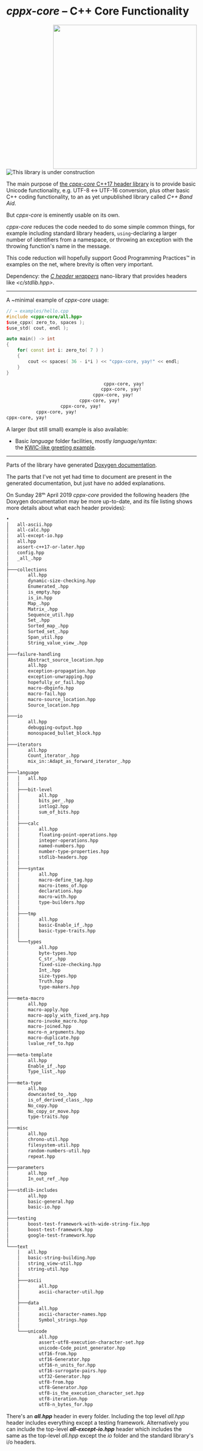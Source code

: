 # *cppx-core* – C++ Core Functionality

<img align="right" width="380" style="padding-left: 1em" src="images/folder-dependencies.png">

![This library is under construction](images/under-construction.25-pct.png)

The main purpose of [the *cppx-core* C++17 header library](https://github.com/alf-p-steinbach/cppx-core) is to provide basic Unicode functionality, e.g. UTF-8 ↔ UTF-16 conversion, plus other basic C++ coding functionality, to an as yet unpublished library called *C++ Band Aid*.

But *cppx-core* is eminently usable on its own.

*cppx-core* reduces the code needed to do some simple common things, for example including standard library headers, `using`-declaring a larger number of identifiers from a namespace, or throwing an exception with the throwing function's name in the message.

This code reduction will hopefully support Good Programming Practices&trade; in examples on the net, where brevity is often very important.

Dependency: the [*C header wrappers*](https://github.com/alf-p-steinbach/C-header-wrappers) nano-library that provides headers like *\<c/stdlib.hpp\>*.

---

A ~minimal example of *cppx-core* usage:

~~~cpp
// → examples/hello.cpp
#include <cppx-core/all.hpp>
$use_cppx( zero_to, spaces );
$use_std( cout, endl );

auto main() -> int
{
    for( const int i: zero_to( 7 ) )
    {
        cout << spaces( 36 - i*i ) << "cppx-core, yay!" << endl;
    }
}
~~~

~~~txt
                                    cppx-core, yay!
                                   cppx-core, yay!
                                cppx-core, yay!
                           cppx-core, yay!
                    cppx-core, yay!
           cppx-core, yay!
cppx-core, yay!
~~~

A larger (but still small) example is also available:
 
 * Basic *language* folder facilities, mostly *language/syntax*:  
  the [KWIC-like greeting example](example-kwic.md).


<div></div>

---

Parts of the library have generated [Doxygen documentation](https://alf-p-steinbach.github.io/cppx-core-DOxygen-generated-documentation/files.html).

The parts that I've not yet had time to document are present in the generated documentation, but just have no added explanations.

On Sunday 28ᵗʰ April 2019 *cppx-core* provided the following headers (the Doxygen documentation may be more up-to-date, and its file listing shows more details about what each header provides):

~~~ txt
•
│   all-ascii.hpp
│   all-calc.hpp
│   all-except-io.hpp
│   all.hpp
│   assert-c++17-or-later.hpp
│   config.hpp
│   _all_.hpp
│
├───collections
│       all.hpp
│       dynamic-size-checking.hpp
│       Enumerated_.hpp
│       is_empty.hpp
│       is_in.hpp
│       Map_.hpp
│       Matrix_.hpp
│       Sequence_util.hpp
│       Set_.hpp
│       Sorted_map_.hpp
│       Sorted_set_.hpp
│       Span_util.hpp
│       String_value_view_.hpp
│
├───failure-handling
│       Abstract_source_location.hpp
│       all.hpp
│       exception-propagation.hpp
│       exception-unwrapping.hpp
│       hopefully_or_fail.hpp
│       macro-dbginfo.hpp
│       macro-fail.hpp
│       macro-source_location.hpp
│       Source_location.hpp
│
├───io
│       all.hpp
│       debugging-output.hpp
│       monospaced_bullet_block.hpp
│
├───iterators
│       all.hpp
│       Count_iterator_.hpp
│       mix_in::Adapt_as_forward_iterator_.hpp
│
├───language
│   │   all.hpp
│   │
│   ├───bit-level
│   │       all.hpp
│   │       bits_per_.hpp
│   │       intlog2.hpp
│   │       sum_of_bits.hpp
│   │
│   ├───calc
│   │       all.hpp
│   │       floating-point-operations.hpp
│   │       integer-operations.hpp
│   │       named-numbers.hpp
│   │       number-type-properties.hpp
│   │       stdlib-headers.hpp
│   │
│   ├───syntax
│   │       all.hpp
│   │       macro-define_tag.hpp
│   │       macro-items_of.hpp
│   │       declarations.hpp
│   │       macro-with.hpp
│   │       type-builders.hpp
│   │
│   ├───tmp
│   │       all.hpp
│   │       basic-Enable_if_.hpp
│   │       basic-type-traits.hpp
│   │
│   └───types
│           all.hpp
│           byte-types.hpp
│           C_str_.hpp
│           fixed-size-checking.hpp
│           Int_.hpp
│           size-types.hpp
│           Truth.hpp
│           type-makers.hpp
│
├───meta-macro
│       all.hpp
│       macro-apply.hpp
│       macro-apply_with_fixed_arg.hpp
│       macro-invoke_macro.hpp
│       macro-joined.hpp
│       macro-n_arguments.hpp
│       macro-duplicate.hpp
│       lvalue_ref_to.hpp
│
├───meta-template
│       all.hpp
│       Enable_if_.hpp
│       Type_list_.hpp
│
├───meta-type
│       all.hpp
│       downcasted_to_.hpp
│       is_of_derived_class_.hpp
│       No_copy.hpp
│       No_copy_or_move.hpp
│       type-traits.hpp
│
├───misc
│       all.hpp
│       chrono-util.hpp
│       filesystem-util.hpp
│       random-numbers-util.hpp
│       repeat.hpp
│
├───parameters
│       all.hpp
│       In_out_ref_.hpp
│
├───stdlib-includes
│       all.hpp
│       basic-general.hpp
│       basic-io.hpp
│
├───testing
│       boost-test-framework-with-wide-string-fix.hpp
│       boost-test-framework.hpp
│       google-test-framework.hpp
│
└───text
    │   all.hpp
    │   basic-string-building.hpp
    │   string_view-util.hpp
    │   string-util.hpp
    │
    ├───ascii
    │       all.hpp
    │       ascii-character-util.hpp
    │
    ├───data
    │       all.hpp
    │       ascii-character-names.hpp
    │       Symbol_strings.hpp
    │
    └───unicode
            all.hpp
            assert-utf8-execution-character-set.hpp
            unicode-Code_point_generator.hpp
            utf16-from.hpp
            utf16-Generator.hpp
            utf16-n_units_for.hpp
            utf16-surrogate-pairs.hpp
            utf32-Generator.hpp
            utf8-from.hpp
            utf8-Generator.hpp
            utf8-is_the_execution_character_set.hpp
            utf8-iteration.hpp
            utf8-n_bytes_for.hpp
~~~

There's an ***all.hpp*** header in every folder. Including the top level <i>all.hpp</i> header includes everything except a testing framework. Alternatively you can include the top-level ***all-except-io.hpp*** header which includes the same as the top-level *all.hpp* except the *io* folder and the standard library's i/o headers.
